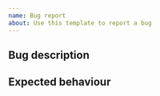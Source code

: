 ```yaml
---
name: Bug report
about: Use this template to report a bug
---
```


<!-- If applicable - remember to add the issue to the EA Rust project  -->

## Bug description


## Expected behaviour

<!-- This is optional section, fill only if you have some ideas -->
<!-- ## Possible solution suggestion -->
